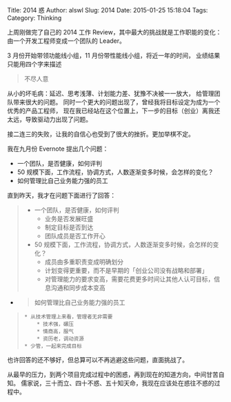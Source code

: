 Title: 2014 惑
Author: alswl
Slug: 2014
Date: 2015-01-25 15:18:04
Tags: 
Category: Thinking


上周刚做完了自己的 2014 工作 Review，其中最大的挑战就是工作职能的变化：
由一个开发工程师变成一个团队的 Leader。

3 月份开始带领功能线小组，11 月份带性能线小组，将近一年的时间，
业绩结果只能用四个字来描述

> 不尽人意

<!-- more -->

从小的坏毛病：延迟、思考浅薄、计划能力差、犹豫不决被一一放大，
给管理团队带来很大的问题。
同时一个更大的问题出现了，曾经我将目标设定为成为一个优秀的产品工程师，
现在我已经站在这个位置上，下一步的目标（创业）离我还太远，导致驱动力出现了问题。

接二连三的失败，让我的自信心也受到了很大的挫折。更加举棋不定。

我在九月份 Evernote 提出几个问题：

* 一个团队，是否健康，如何评判
* 50 规模下面，工作流程，协调方式，人数逐渐变多时候，会怎样的变化？
* 如何管理比自己业务能力强的员工

直到昨天，我才在问题下面进行了回答：

> * 一个团队，是否健康，如何评判
>     * 业务是否发展旺盛
>     * 制定目标是否到达
>     * 团队成员是否工作开心
> * 50 规模下面，工作流程，协调方式，人数逐渐变多时候，会怎样的变化？
>     * 成员由多重职责变成明确划分
>     * 计划变得更重要，而不是早期的「创业公司没有战略和部署」
>     * 对管理能力的要求变高，需要花费更多时间让其他人认可目标，信息沟通和同步成本变高
* > 如何管理比自己业务能力强的员工
>     * 从技术管理上来看，管理者无非需要
>         * 技术强，碾压
>         * 情商高，服气
>         * 资历老，调动资源
>     * 少管，一起来完成目标

也许回答的还不够好，但总算可以不再逃避这些问题，直面挑战了。

从最早的压力，到两个项目完成过程中的困惑，再到现在的知道方向，中间甘苦自知。
儒家说，三十而立、四十不惑、五十知天命，我现在应该处在惑往不惑的过程中。
